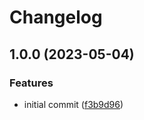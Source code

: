 # Changelog

## 1.0.0 (2023-05-04)


### Features

* initial commit ([f3b9d96](https://github.com/rolehippie/jsonnet/commit/f3b9d96a206fad29afb021694adb371bf62ac85e))
